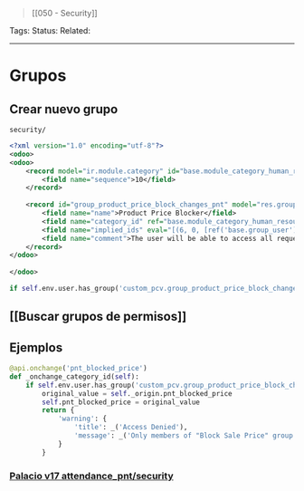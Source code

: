 > [[050 - Security]]

Tags: 
Status: 
Related: 

___
# Grupos
## Crear nuevo grupo
`security/`
```xml
<?xml version="1.0" encoding="utf-8"?>  
<odoo>  
<odoo>  
    <record model="ir.module.category" id="base.module_category_human_resources_employees">  
        <field name="sequence">10</field>  
    </record>  
  
    <record id="group_product_price_block_changes_pnt" model="res.groups">  
        <field name="name">Product Price Blocker</field>  
        <field name="category_id" ref="base.module_category_human_resources_employees"/>  
        <field name="implied_ids" eval="[(6, 0, [ref('base.group_user')])]"/>  
        <field name="comment">The user will be able to access all requests and approve/refuse them.</field>  
    </record>  
</odoo>  
  
</odoo>
```

```python
if self.env.user.has_group('custom_pcv.group_product_price_block_changes_pnt')
```

## [[Buscar grupos de permisos]]
## Ejemplos
```python
@api.onchange('pnt_blocked_price')  
def _onchange_category_id(self):  
    if self.env.user.has_group('custom_pcv.group_product_price_block_changes_pnt') and self.:  
        original_value = self._origin.pnt_blocked_price  
        self.pnt_blocked_price = original_value  
        return {  
            'warning': {  
                'title': _('Access Denied'),  
                'message': _('Only members of "Block Sale Price" group can modify this field.'),  
            }  
        }
```

### [Palacio v17 attendance_pnt/security]()